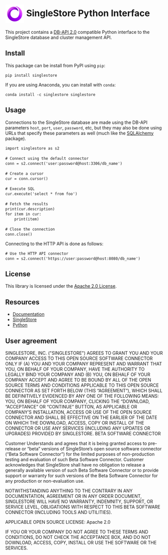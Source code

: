 # <img src="https://github.com/singlestore-labs/singlestore-python/blob/main/resources/singlestore-logo.png" height="60" valign="middle"/> SingleStore Python Interface

This project contains a [DB-API 2.0](https://www.python.org/dev/peps/pep-0249/)
compatible Python interface to the SingleStore database and cluster management API.

## Install

This package can be install from PyPI using `pip`:
```
pip install singlestore
```

If you are using Anaconda, you can install with `conda`:
```
conda install -c singlestore singlestore
```

## Usage

Connections to the SingleStore database are made using the DB-API parameters
`host`, `port`, `user`, `password`, etc, but they may also be done using
URLs that specify these parameters as well (much like the
[SQLAlchemy](https://www.sqlalchemy.org) package).
```
import singlestore as s2

# Connect using the default connector
conn = s2.connect('user:password@host:3306/db_name')

# Create a cursor
cur = conn.cursor()

# Execute SQL
cur.execute('select * from foo')

# Fetch the results
print(cur.description)
for item in cur:
    print(item)

# Close the connection
conn.close()
```

Connecting to the HTTP API is done as follows:
```
# Use the HTTP API connector
conn = s2.connect('https://user:password@host:8080/db_name')
```

## License

This library is licensed under the [Apache 2.0 License](https://raw.githubusercontent.com/singlestore-labs/singlestore-python/main/LICENSE?token=GHSAT0AAAAAABMGV6QPNR6N23BVICDYK5LAYTVK5EA).

## Resources

* [Documentation](https://singlestore-labs.github.io/singlestore-python)
* [SingleStore](https://singlestore.com)
* [Python](https://python.org)

## User agreement

SINGLESTORE, INC. ("SINGLESTORE") AGREES TO GRANT YOU AND YOUR COMPANY ACCESS TO THIS OPEN SOURCE SOFTWARE CONNECTOR ONLY IF (A) YOU AND YOUR COMPANY REPRESENT AND WARRANT THAT YOU, ON BEHALF OF YOUR COMPANY, HAVE THE AUTHORITY TO LEGALLY BIND YOUR COMPANY AND (B) YOU, ON BEHALF OF YOUR COMPANY ACCEPT AND AGREE TO BE BOUND BY ALL OF THE OPEN SOURCE TERMS AND CONDITIONS APPLICABLE TO THIS OPEN SOURCE CONNECTOR AS SET FORTH BELOW (THIS “AGREEMENT”), WHICH SHALL BE DEFINITIVELY EVIDENCED BY ANY ONE OF THE FOLLOWING MEANS: YOU, ON BEHALF OF YOUR COMPANY, CLICKING THE “DOWNLOAD, “ACCEPTANCE” OR “CONTINUE” BUTTON, AS APPLICABLE OR COMPANY’S INSTALLATION, ACCESS OR USE OF THE OPEN SOURCE CONNECTOR AND SHALL BE EFFECTIVE ON THE EARLIER OF THE DATE ON WHICH THE DOWNLOAD, ACCESS, COPY OR INSTALL OF THE CONNECTOR OR USE ANY SERVICES (INCLUDING ANY UPDATES OR UPGRADES) PROVIDED BY SINGLESTORE.
BETA SOFTWARE CONNECTOR

Customer Understands and agrees that it is  being granted access to pre-release or “beta” versions of SingleStore’s open source software connector (“Beta Software Connector”) for the limited purposes of non-production testing and evaluation of such Beta Software Connector. Customer acknowledges that SingleStore shall have no obligation to release a generally available version of such Beta Software Connector or to provide support or warranty for such versions of the Beta Software Connector  for any production or non-evaluation use.

NOTWITHSTANDING ANYTHING TO THE CONTRARY IN ANY DOCUMENTATION,  AGREEMENT OR IN ANY ORDER DOCUMENT, SINGLESTORE WILL HAVE NO WARRANTY, INDEMNITY, SUPPORT, OR SERVICE LEVEL, OBLIGATIONS WITH
RESPECT TO THIS BETA SOFTWARE CONNECTOR (INCLUDING TOOLS AND UTILITIES).

APPLICABLE OPEN SOURCE LICENSE: Apache 2.0

IF YOU OR YOUR COMPANY DO NOT AGREE TO THESE TERMS AND CONDITIONS, DO NOT CHECK THE ACCEPTANCE BOX, AND DO NOT DOWNLOAD, ACCESS, COPY, INSTALL OR USE THE SOFTWARE OR THE SERVICES.
